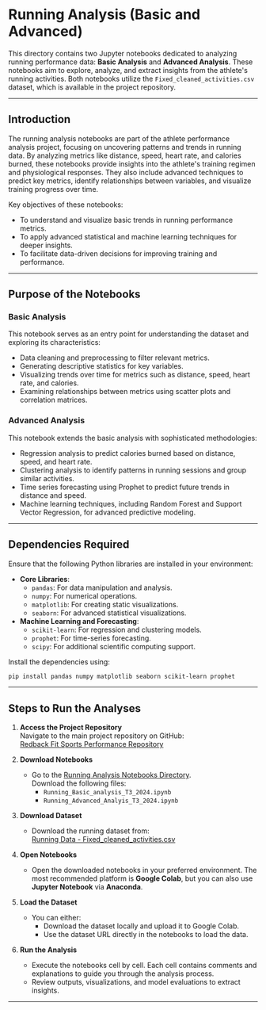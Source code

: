 # Running Analysis (Basic and Advanced)

This directory contains two Jupyter notebooks dedicated to analyzing running performance data: **Basic Analysis** and **Advanced Analysis**. These notebooks aim to explore, analyze, and extract insights from the athlete's running activities. Both notebooks utilize the `Fixed_cleaned_activities.csv` dataset, which is available in the project repository.

---

## **Introduction**

The running analysis notebooks are part of the athlete performance analysis project, focusing on uncovering patterns and trends in running data. By analyzing metrics like distance, speed, heart rate, and calories burned, these notebooks provide insights into the athlete's training regimen and physiological responses. They also include advanced techniques to predict key metrics, identify relationships between variables, and visualize training progress over time.

Key objectives of these notebooks:
- To understand and visualize basic trends in running performance metrics.
- To apply advanced statistical and machine learning techniques for deeper insights.
- To facilitate data-driven decisions for improving training and performance.

---

## **Purpose of the Notebooks**

### **Basic Analysis**
This notebook serves as an entry point for understanding the dataset and exploring its characteristics:
- Data cleaning and preprocessing to filter relevant metrics.
- Generating descriptive statistics for key variables.
- Visualizing trends over time for metrics such as distance, speed, heart rate, and calories.
- Examining relationships between metrics using scatter plots and correlation matrices.

### **Advanced Analysis**
This notebook extends the basic analysis with sophisticated methodologies:
- Regression analysis to predict calories burned based on distance, speed, and heart rate.
- Clustering analysis to identify patterns in running sessions and group similar activities.
- Time series forecasting using Prophet to predict future trends in distance and speed.
- Machine learning techniques, including Random Forest and Support Vector Regression, for advanced predictive modeling.

---

## **Dependencies Required**

Ensure that the following Python libraries are installed in your environment:
- **Core Libraries**:
  - `pandas`: For data manipulation and analysis.
  - `numpy`: For numerical operations.
  - `matplotlib`: For creating static visualizations.
  - `seaborn`: For advanced statistical visualizations.
- **Machine Learning and Forecasting**:
  - `scikit-learn`: For regression and clustering models.
  - `prophet`: For time-series forecasting.
  - `scipy`: For additional scientific computing support.

Install the dependencies using:
```bash
pip install pandas numpy matplotlib seaborn scikit-learn prophet
```

---

## **Steps to Run the Analyses**

1. **Access the Project Repository**  
   Navigate to the main project repository on GitHub:  
   [Redback Fit Sports Performance Repository](https://github.com/Redback-Operations/redback-fit-sports-performance)

2. **Download Notebooks**
   - Go to the [Running Analysis Notebooks Directory](https://github.com/Redback-Operations/redback-fit-sports-performance/tree/main/Running%20Analysis).  
     Download the following files:
     - `Running_Basic_analysis_T3_2024.ipynb`
     - `Running_Advanced_Analyis_T3_2024.ipynb`

3. **Download Dataset**
   - Download the running dataset from:  
     [Running Data - Fixed_cleaned_activities.csv](https://github.com/Redback-Operations/redback-fit-sports-performance/blob/main/Running_Archive/Fixed_cleaned_activities.csv)

4. **Open Notebooks**
   - Open the downloaded notebooks in your preferred environment. The most recommended platform is **Google Colab**, but you can also use **Jupyter Notebook** via **Anaconda**.

5. **Load the Dataset**
   - You can either:
     - Download the dataset locally and upload it to Google Colab.
     - Use the dataset URL directly in the notebooks to load the data.

6. **Run the Analysis**
   - Execute the notebooks cell by cell. Each cell contains comments and explanations to guide you through the analysis process.
   - Review outputs, visualizations, and model evaluations to extract insights.

---

